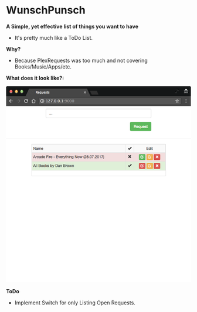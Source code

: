 # WunschPunsch
**A Simple, yet effective list of things you want to have**

 - It's pretty much like a ToDo List.

**Why?**

 - Because PlexRequests was too much and not covering Books/Music/Apps/etc.

**What does it look like?:**  

![Screenshot](/screenshot.png)


**ToDo**

 - Implement Switch for only Listing Open Requests.